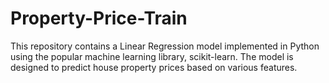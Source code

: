 # Property-Price-Train
This repository contains a Linear Regression model implemented in Python using the popular machine learning library, scikit-learn. The model is designed to predict house property prices based on various features.
